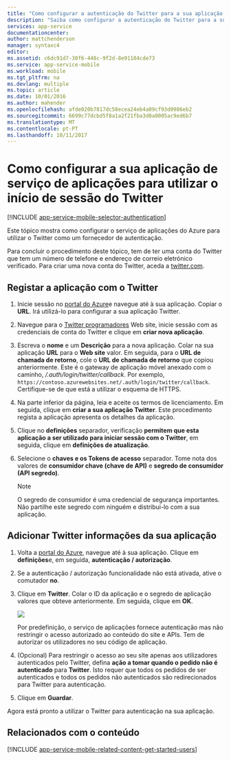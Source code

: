 ```yaml
---
title: "Como configurar a autenticação do Twitter para a sua aplicação de serviços aplicacionais"
description: "Saiba como configurar a autenticação do Twitter para a sua aplicação de serviços de aplicações."
services: app-service
documentationcenter: 
author: mattchenderson
manager: syntaxc4
editor: 
ms.assetid: c6dc91d7-30f6-448c-9f2d-8e91104cde73
ms.service: app-service-mobile
ms.workload: mobile
ms.tgt_pltfrm: na
ms.devlang: multiple
ms.topic: article
ms.date: 10/01/2016
ms.author: mahender
ms.openlocfilehash: afde020b7817dc58ecea24eb4a09cf93d0986eb2
ms.sourcegitcommit: 6699c77dcbd5f8a1a2f21fba3d0a0005ac9ed6b7
ms.translationtype: MT
ms.contentlocale: pt-PT
ms.lasthandoff: 10/11/2017
---
```

# <a name="how-to-configure-your-app-service-application-to-use-twitter-login"></a>Como configurar a sua aplicação de serviço de aplicações para utilizar o início de sessão do Twitter
[!INCLUDE [app-service-mobile-selector-authentication](../../includes/app-service-mobile-selector-authentication.md)]

Este tópico mostra como configurar o serviço de aplicações do Azure para utilizar o Twitter como um fornecedor de autenticação.

Para concluir o procedimento deste tópico, tem de ter uma conta do Twitter que tem um número de telefone e endereço de correio eletrónico verificado. Para criar uma nova conta do Twitter, aceda a <a href="http://go.microsoft.com/fwlink/p/?LinkID=268287" target="_blank">twitter.com</a>.

## <a name="register"></a>Registar a aplicação com o Twitter
1. Inicie sessão no [portal do Azure]e navegue até à sua aplicação. Copiar o **URL**. Irá utilizá-lo para configurar a sua aplicação Twitter.
2. Navegue para o [Twitter programadores] Web site, inicie sessão com as credenciais de conta do Twitter e clique em **criar nova aplicação**.
3. Escreva o **nome** e um **Descrição** para a nova aplicação. Colar na sua aplicação **URL** para o **Web site** valor. Em seguida, para o **URL de chamada de retorno**, cole o **URL de chamada de retorno** que copiou anteriormente. Este é o gateway de aplicação móvel anexado com o caminho, */.auth/login/twitter/callback*. Por exemplo, `https://contoso.azurewebsites.net/.auth/login/twitter/callback`. Certifique-se de que está a utilizar o esquema de HTTPS.
4. Na parte inferior da página, leia e aceite os termos de licenciamento. Em seguida, clique em **criar a sua aplicação Twitter**. Este procedimento regista a aplicação apresenta os detalhes da aplicação.
5. Clique no **definições** separador, verificação **permitem que esta aplicação a ser utilizado para iniciar sessão com o Twitter**, em seguida, clique em **definições de atualização**.
6. Selecione o **chaves e os Tokens de acesso** separador. Tome nota dos valores de **consumidor chave (chave de API)** e **segredo de consumidor (API segredo)**.
   
   > [!NOTE]
   > O segredo de consumidor é uma credencial de segurança importantes. Não partilhe este segredo com ninguém e distribui-lo com a sua aplicação.
   > 
   > 

## <a name="secrets"></a>Adicionar Twitter informações da sua aplicação
1. Volta a [portal do Azure], navegue até à sua aplicação. Clique em **definições**e, em seguida, **autenticação / autorização**.
2. Se a autenticação / autorização funcionalidade não está ativada, ative o comutador **no**.
3. Clique em **Twitter**. Colar o ID da aplicação e o segredo de aplicação valores que obteve anteriormente. Em seguida, clique em **OK**.
   
   ![][1]
   
   Por predefinição, o serviço de aplicações fornece autenticação mas não restringir o acesso autorizado ao conteúdo do site e APIs. Tem de autorizar os utilizadores no seu código de aplicação.
4. (Opcional) Para restringir o acesso ao seu site apenas aos utilizadores autenticados pelo Twitter, defina **ação a tomar quando o pedido não é autenticado** para **Twitter**. Isto requer que todos os pedidos de ser autenticados e todos os pedidos não autenticados são redirecionados para Twitter para autenticação.
5. Clique em **Guardar**.

Agora está pronto a utilizar o Twitter para autenticação na sua aplicação.

## <a name="related-content"></a>Relacionados com o conteúdo
[!INCLUDE [app-service-mobile-related-content-get-started-users](../../includes/app-service-mobile-related-content-get-started-users.md)]

<!-- Images. -->

[0]: ./media/app-service-mobile-how-to-configure-twitter-authentication/app-service-twitter-redirect.png
[1]: ./media/app-service-mobile-how-to-configure-twitter-authentication/mobile-app-twitter-settings.png

<!-- URLs. -->

[Twitter programadores]: http://go.microsoft.com/fwlink/p/?LinkId=268300
[portal do Azure]: https://portal.azure.com/
[xamarin]: ../app-services-mobile-app-xamarin-ios-get-started-users.md
